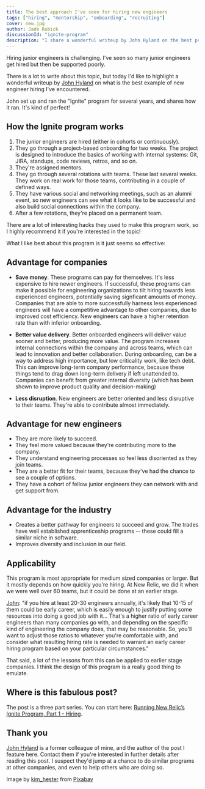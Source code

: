 ```yaml
---
title: The best approach I've seen for hiring new engineers
tags: ["hiring", "mentorship", "onboarding", "recruiting"]
cover: new.jpg
author: Jade Rubick
discussionId: "ignite-program"
description: "I share a wonderful writeup by John Hyland on the best program I've ever seen for hiring new engineers"
---
```


Hiring junior engineers is challenging. I've seen so many junior engineers get hired but then be supported poorly.

There is a lot to write about this topic, but today I'd like to highlight a wonderful writeup by [John Hyland](https://www.linkedin.com/in/jhyland/) on what is the best example of new engineer hiring I've encountered.

<re-img src="new.jpg"></re-img>

John set up and ran the "Ignite" program for several years, and shares how it ran. It's kind of perfect! 

## How the Ignite program works

1. The junior engineers are hired (either in cohorts or continuously).
2. They go through a project-based onboarding for two weeks. The project is designed to introduce the basics of working with internal systems: Git, JIRA, standups, code reviews, retros, and so on. 
3. They're assigned mentors.
4. They go through several rotations with teams. These last several weeks. They work on real work for those teams, contributing in a couple of defined ways.
5. They have various social and networking meetings, such as an alumni event, so new engineers can see what it looks like to be successful and also build social connections within the company.
6. After a few rotations, they're placed on a permanent team. 

There are a lot of interesting hacks they used to make this program work, so I highly recommend it if you're interested in the topic!

What I like best about this program is it just seems so effective:

## Advantage for companies

* **Save money**. These programs can pay for themselves. It's less expensive to hire newer engineers. If successful, these programs can make it possible for engineering organizations to tilt hiring towards less experienced engineers, potentially saving signficant amounts of money.  Companies that are able to more successfully harness less experienced engineers will have a competitive advantage to other companies, due to improved cost efficiency. New engineers can have a higher retention rate than with inferior onboarding.

* **Better value delivery**. Better onboarded engineers will deliver value sooner and better, producing more value. The program increases internal connections within the company and across teams, which can lead to innovation and better collaboration. During onboarding, can be a way to address high importance, but low criticality work, like tech debt. This can improve long-term company performance, because these things tend to drag down long-term delivery if left unattended to. Companies can benefit from greater internal diversity (which has been shown to improve product quality and decision-making)

* **Less disruption**. New engineers are better oriented and less disruptive to their teams. They're able to contribute almost immediately.

## Advantage for new engineers 

* They are more likely to succeed.
* They feel more valued because they're contributing more to the company.
* They understand engineering processes so feel less disoriented as they join teams.
* They are a better fit for their teams, because they've had the chance to see a couple of options.
* They have a cohort of fellow junior engineers they can network with and get support from.

## Advantage for the industry

* Creates a better pathway for engineers to succeed and grow. The trades have well established apprenticeship programs -- these could fill a similar niche in software.
* Improves diversity and inclusion in our field.

## Applicability

This program is most appropriate for medium sized companies or larger. But it mostly depends on how quickly you're hiring. At New Relic, we did it when we were well over 60 teams, but it could be done at an earlier stage. 

[John](https://hachyderm.io/@djspinmonkey/110872453575362629): "if you hire at least 20-30 engineers annually, it's likely that 10-15 of them could be early career, which is easily enough to justify putting some resources into doing a good job with it... That's a higher ratio of early career engineers than many companies go with, and depending on the specific kind of engineering the company does, that may be reasonable. So, you'll want to adjust those ratios to whatever you're comfortable with, and consider what resulting hiring rate is needed to warrant an early career hiring program based on your particular circumstances."

That said, a lot of the lessons from this can be applied to earlier stage companies. I think the design of this program is a really good thing to emulate.

## Where is this fabulous post?

The post is a three part series. You can start here: [Running New Relic’s Ignite Program, Part 1 - Hiring](https://djspinmonkey.github.io/2023/07/10/ignite-hiring/).

## Thank you

[John Hyland](https://www.linkedin.com/in/jhyland/) is a former colleague of mine, and the author of the post I feature here. Contact them if you're interested in further details after reading this post. I suspect they'd jump at a chance to do similar programs at other companies, and even to help others who are doing so.

Image by <a href="https://pixabay.com/users/kim_hester-3648659/?utm_source=link-attribution&utm_medium=referral&utm_campaign=image&utm_content=1785760">kim_hester</a> from <a href="https://pixabay.com//?utm_source=link-attribution&utm_medium=referral&utm_campaign=image&utm_content=1785760">Pixabay</a>


